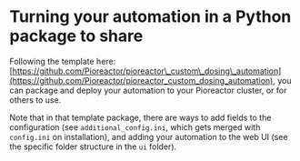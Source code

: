 # Turning your automation in a Python package to share

Following the template here: [https://github.com/Pioreactor/pioreactor\_custom\_dosing\_automation](https://github.com/Pioreactor/pioreactor_custom_dosing_automation), you can package and deploy your automation to your Pioreactor cluster, or for others to use.

Note that in that template package, there are ways to add fields to the configuration (see `additional_config.ini`, which gets merged with `config.ini` on installation), and adding your automation to the web UI (see the specific folder structure in the `ui` folder).